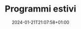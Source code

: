 ---
title: 'Programmi estivi'
summary: 'Programmi di internship estivi di carattere formativo che permettono di estendere le proprie conoscenze e abilità.'
date: '2024-01-21T21:07:58+01:00'
weight: 40
---